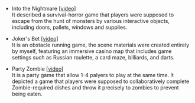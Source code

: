 - Into the Nightmare [[video]](https://youtu.be/dY8casdkQ4Q)\
  It described a survival-horror game that players were supposed to escape from the hunt of monsters by various interactive objects, including doors, pallets, windows and supplies.

- Joker's Bet [[video]](https://youtu.be/OB1XBbfd2MQ)\
  It is an obstacle running game, the scene materials were created entirely by myself, featuring an immersive casino map that includes game settings such as Russian roulette, a card maze, billiards, and darts.

- Party Zombie [[video]](https://youtu.be/3fLwJRP0bYk)\
  It is a party game that allow 1-4 palyers to play at the same time. It depicted a game that players were supposed to collaboratively complete Zombie-required dishes and throw it precisely to zombies to prevent being eaten.